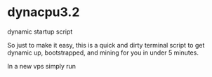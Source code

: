 # dynacpu3.2
dynamic startup script


So just to make it easy, this is a quick and dirty terminal script to get dynamic up, bootstrapped, and mining for you in under 5 minutes.

In a new vps simply run
